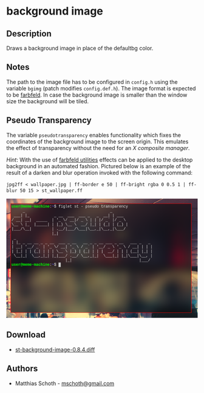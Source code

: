 background image
================

Description
-----------

Draws a background image in place of the defaultbg color.

Notes
-----

The path to the image file has to be configured in `config.h` using the variable
`bgimg` (patch modifies `config.def.h`). The image format is expected to be 
[farbfeld](//tools.suckless.org/farbfeld). In case the background image 
is smaller than the window size the background will be tiled.

Pseudo Transparency
-------------------

The variable `pseudotransparency` enables functionality which fixes the 
coordinates of the background image to the screen origin. This emulates the 
effect of transparency without the need for an *X composite manager*.

*Hint*: With the use of [farbfeld utilities](http://zzo38computer.org/fossil/farbfeld.ui/) 
effects can be applied to the desktop background in an automated fashion. 
Pictured below is an example of the result of a darken and blur operation 
invoked with the following command:

	jpg2ff < wallpaper.jpg | ff-border e 50 | ff-bright rgba 0 0.5 1 | ff-blur 50 15 > st_wallpaper.ff

![Screenshot](pseudo-transparency.png)

Download
--------
* [st-background-image-0.8.4.diff](st-background-image-0.8.4.diff)

Authors
-------
* Matthias Schoth - <mschoth@gmail.com>

